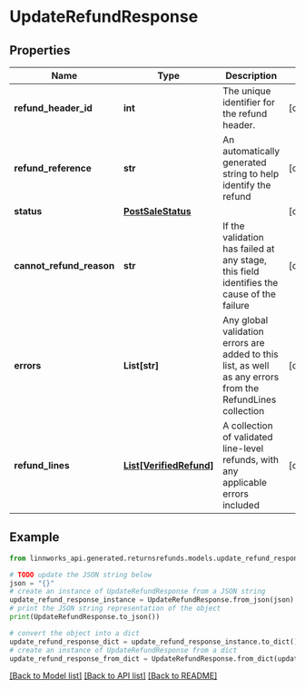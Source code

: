 # UpdateRefundResponse


## Properties

Name | Type | Description | Notes
------------ | ------------- | ------------- | -------------
**refund_header_id** | **int** | The unique identifier for the refund header. | [optional] 
**refund_reference** | **str** | An automatically generated string to help identify the refund | [optional] 
**status** | [**PostSaleStatus**](PostSaleStatus.md) |  | [optional] 
**cannot_refund_reason** | **str** | If the validation has failed at any stage, this field identifies the cause of the failure | [optional] 
**errors** | **List[str]** | Any global validation errors are added to this list, as well as any errors from the RefundLines collection | [optional] 
**refund_lines** | [**List[VerifiedRefund]**](VerifiedRefund.md) | A collection of validated line-level refunds, with any applicable errors included | [optional] 

## Example

```python
from linnworks_api.generated.returnsrefunds.models.update_refund_response import UpdateRefundResponse

# TODO update the JSON string below
json = "{}"
# create an instance of UpdateRefundResponse from a JSON string
update_refund_response_instance = UpdateRefundResponse.from_json(json)
# print the JSON string representation of the object
print(UpdateRefundResponse.to_json())

# convert the object into a dict
update_refund_response_dict = update_refund_response_instance.to_dict()
# create an instance of UpdateRefundResponse from a dict
update_refund_response_from_dict = UpdateRefundResponse.from_dict(update_refund_response_dict)
```
[[Back to Model list]](../README.md#documentation-for-models) [[Back to API list]](../README.md#documentation-for-api-endpoints) [[Back to README]](../README.md)


